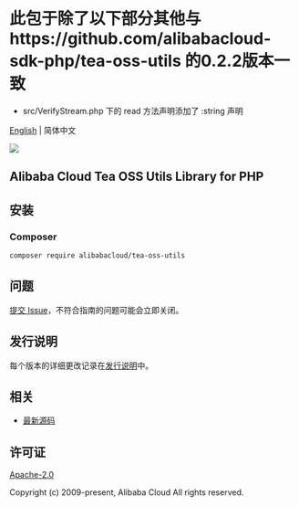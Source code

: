 # 此包于除了以下部分其他与https://github.com/alibabacloud-sdk-php/tea-oss-utils 的0.2.2版本一致
- src/VerifyStream.php 下的 read 方法声明添加了 :string 声明

[English](README.md) | 简体中文

![](https://aliyunsdk-pages.alicdn.com/icons/AlibabaCloud.svg)

## Alibaba Cloud Tea OSS Utils Library for PHP

## 安装

### Composer

```bash
composer require alibabacloud/tea-oss-utils
```

## 问题

[提交 Issue](https://github.com/aliyun/alibabacloud-oss-sdk/issues/new)，不符合指南的问题可能会立即关闭。

## 发行说明

每个版本的详细更改记录在[发行说明](./ChangeLog.txt)中。

## 相关

* [最新源码](https://github.com/aliyun/alibabacloud-oss-sdk)

## 许可证

[Apache-2.0](http://www.apache.org/licenses/LICENSE-2.0)

Copyright (c) 2009-present, Alibaba Cloud All rights reserved.
